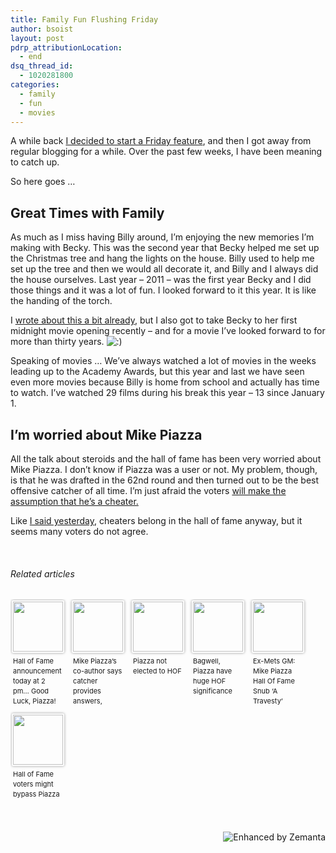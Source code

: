 ```yaml
---
title: Family Fun Flushing Friday
author: bsoist
layout: post
pdrp_attributionLocation:
  - end
dsq_thread_id:
  - 1020281800
categories:
  - family
  - fun
  - movies
---
```

A while back [I decided to start a Friday feature][1], and then I got away from regular blogging for a while. Over the past few weeks, I have been meaning to catch up.

So here goes &#8230;

## Great Times with Family

As much as I miss having Billy around, I&#8217;m enjoying the new memories I&#8217;m making with Becky. This was the second year that Becky helped me set up the Christmas tree and hang the lights on the house. Billy used to help me set up the tree and then we would all decorate it, and Billy and I always did the house ourselves. Last year &#8211; 2011 &#8211; was the first year Becky and I did those things and it was a lot of fun. I looked forward to it this year. It is like the handing of the torch.

I [wrote about this a bit already][2], but I also got to take Becky to her first midnight movie opening recently &#8211; and for a movie I&#8217;ve looked forward to for more than thirty years. <img src='http://archive.whsjr.soistmann.com/oped/wp-includes/images/smilies/icon_smile.gif' alt=':)' class='wp-smiley' /> 

Speaking of movies &#8230; We&#8217;ve always watched a lot of movies in the weeks leading up to the Academy Awards, but this year and last we have seen even more movies because Billy is home from school and actually has time to watch. I&#8217;ve watched 29 films during his break this year &#8211; 13 since January 1.

## I&#8217;m worried about Mike Piazza

All the talk about steroids and the hall of fame has been very worried about Mike Piazza. I don&#8217;t know if Piazza was a user or not. My problem, though, is that he was drafted in the 62nd round and then turned out to be the best offensive catcher of all time. I&#8217;m just afraid the voters [will make the assumption that he&#8217;s a cheater.][3]

Like [I said yesterday][4], cheaters belong in the hall of fame anyway, but it seems many voters do not agree.

&nbsp;

<h6 class="zemanta-related-title" style="font-size: 1em;">
  Related articles
</h6>

<ul class="zemanta-article-ul zemanta-article-ul-image" style="margin: 0; padding: 0; overflow: hidden;">
  <li class="zemanta-article-ul-li-image zemanta-article-ul-li" style="padding: 0; background: none; list-style: none; display: block; float: left; vertical-align: top; text-align: left; width: 84px; font-size: 11px; margin: 2px 10px 10px 2px;">
    <a style="box-shadow: 0px 0px 4px #999; padding: 2px; display: block; border-radius: 2px; text-decoration: none;" href="http://metsblog.com/metsblog/hall-of-fame-announcement-today-at-2-pm-good-luck-piazza/" target="_blank"><img style="padding: 0; margin: 0; border: 0; display: block; width: 80px; max-width: 100%;" alt="" src="http://i.zemanta.com/136909910_80_80.jpg" /></a><a style="display: block; overflow: hidden; text-decoration: none; line-height: 12pt; height: 80px; padding: 5px 2px 0 2px;" href="http://metsblog.com/metsblog/hall-of-fame-announcement-today-at-2-pm-good-luck-piazza/" target="_blank">Hall of Fame announcement today at 2 pm&#8230; Good Luck, Piazza!</a>
  </li>
  <li class="zemanta-article-ul-li-image zemanta-article-ul-li" style="padding: 0; background: none; list-style: none; display: block; float: left; vertical-align: top; text-align: left; width: 84px; font-size: 11px; margin: 2px 10px 10px 2px;">
    <a style="box-shadow: 0px 0px 4px #999; padding: 2px; display: block; border-radius: 2px; text-decoration: none;" href="http://www.newsday.com/sports/baseball/mike-piazza-s-co-author-says-catcher-provides-answers-believes-he-s-clean-1.4432952" target="_blank"><img style="padding: 0; margin: 0; border: 0; display: block; width: 80px; max-width: 100%;" alt="" src="http://i.zemanta.com/137338670_80_80.jpg" /></a><a style="display: block; overflow: hidden; text-decoration: none; line-height: 12pt; height: 80px; padding: 5px 2px 0 2px;" href="http://www.newsday.com/sports/baseball/mike-piazza-s-co-author-says-catcher-provides-answers-believes-he-s-clean-1.4432952" target="_blank">Mike Piazza&#8217;s co-author says catcher provides answers, believes &#8220;he&#8217;s clean&#8221;</a>
  </li>
  <li class="zemanta-article-ul-li-image zemanta-article-ul-li" style="padding: 0; background: none; list-style: none; display: block; float: left; vertical-align: top; text-align: left; width: 84px; font-size: 11px; margin: 2px 10px 10px 2px;">
    <a style="box-shadow: 0px 0px 4px #999; padding: 2px; display: block; border-radius: 2px; text-decoration: none;" href="http://metsblog.com/metsblog/nobody-was-elected-to-the-hall-of-fame-in-2013/" target="_blank"><img style="padding: 0; margin: 0; border: 0; display: block; width: 80px; max-width: 100%;" alt="" src="http://i.zemanta.com/136994741_80_80.jpg" /></a><a style="display: block; overflow: hidden; text-decoration: none; line-height: 12pt; height: 80px; padding: 5px 2px 0 2px;" href="http://metsblog.com/metsblog/nobody-was-elected-to-the-hall-of-fame-in-2013/" target="_blank">Piazza not elected to HOF</a>
  </li>
  <li class="zemanta-article-ul-li-image zemanta-article-ul-li" style="padding: 0; background: none; list-style: none; display: block; float: left; vertical-align: top; text-align: left; width: 84px; font-size: 11px; margin: 2px 10px 10px 2px;">
    <a style="box-shadow: 0px 0px 4px #999; padding: 2px; display: block; border-radius: 2px; text-decoration: none;" href="http://r.zemanta.com/?u=http%3A//insider.espn.go.com/mlb/blog/_/name/olney_buster/id/8824308/jeff-bagwell-mike-piazza-eventually-hall-fame-ped-tipping-point-mlb&a=136720717&rid=36cafed1-53a5-4789-a8af-aec389f7e970&e=dba46aa7f01d0c273fbacb083905082b" target="_blank"><img style="padding: 0; margin: 0; border: 0; display: block; width: 80px; max-width: 100%;" alt="" src="http://i.zemanta.com/136720717_80_80.jpg" /></a><a style="display: block; overflow: hidden; text-decoration: none; line-height: 12pt; height: 80px; padding: 5px 2px 0 2px;" href="http://r.zemanta.com/?u=http%3A//insider.espn.go.com/mlb/blog/_/name/olney_buster/id/8824308/jeff-bagwell-mike-piazza-eventually-hall-fame-ped-tipping-point-mlb&a=136720717&rid=36cafed1-53a5-4789-a8af-aec389f7e970&e=dba46aa7f01d0c273fbacb083905082b" target="_blank">Bagwell, Piazza have huge HOF significance</a>
  </li>
  <li class="zemanta-article-ul-li-image zemanta-article-ul-li" style="padding: 0; background: none; list-style: none; display: block; float: left; vertical-align: top; text-align: left; width: 84px; font-size: 11px; margin: 2px 10px 10px 2px;">
    <a style="box-shadow: 0px 0px 4px #999; padding: 2px; display: block; border-radius: 2px; text-decoration: none;" href="http://newyork.cbslocal.com/2013/01/10/ex-mets-gm-mike-piazza-hall-of-fame-snub-a-travesty/" target="_blank"><img style="padding: 0; margin: 0; border: 0; display: block; width: 80px; max-width: 100%;" alt="" src="http://i.zemanta.com/137158248_80_80.jpg" /></a><a style="display: block; overflow: hidden; text-decoration: none; line-height: 12pt; height: 80px; padding: 5px 2px 0 2px;" href="http://newyork.cbslocal.com/2013/01/10/ex-mets-gm-mike-piazza-hall-of-fame-snub-a-travesty/" target="_blank">Ex-Mets GM: Mike Piazza Hall Of Fame Snub &#8216;A Travesty&#8217;</a>
  </li>
  <li class="zemanta-article-ul-li-image zemanta-article-ul-li" style="padding: 0; background: none; list-style: none; display: block; float: left; vertical-align: top; text-align: left; width: 84px; font-size: 11px; margin: 2px 10px 10px 2px;">
    <a style="box-shadow: 0px 0px 4px #999; padding: 2px; display: block; border-radius: 2px; text-decoration: none;" href="http://www.sacbee.com/2013/01/08/5101562/hall-of-fame-voters-might-bypass.html" target="_blank"><img style="padding: 0; margin: 0; border: 0; display: block; width: 80px; max-width: 100%;" alt="" src="http://i.zemanta.com/136837299_80_80.jpg" /></a><a style="display: block; overflow: hidden; text-decoration: none; line-height: 12pt; height: 80px; padding: 5px 2px 0 2px;" href="http://www.sacbee.com/2013/01/08/5101562/hall-of-fame-voters-might-bypass.html" target="_blank">Hall of Fame voters might bypass Piazza</a>
  </li>
</ul>

<div class="zemanta-pixie" style="margin-top: 10px; height: 15px;">
  <a class="zemanta-pixie-a" title="Enhanced by Zemanta" href="http://www.zemanta.com/?px"><img class="zemanta-pixie-img" style="border: none; float: right;" alt="Enhanced by Zemanta" src="http://img.zemanta.com/zemified_h.png?x-id=36cafed1-53a5-4789-a8af-aec389f7e970" /></a>
</div>

 [1]: http://whsjr.soistmann.com/oped/2012/05/11/fridays/
 [2]: http://whsjr.soistmann.com/oped/2013/01/03/an-unexpected-journey/
 [3]: http://www.nytimes.com/2013/01/10/sports/baseball/mike-piazza-falls-short-in-hall-of-fame-voting.html?_r=1&
 [4]: http://whsjr.soistmann.com/oped/2013/01/10/do-cheaters-belong-in-the-hall-of-fame/

